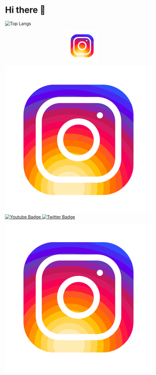 # Hi there 👋

<!--
**dbhat6/dbhat6** is a ✨ _special_ ✨ repository because its `README.md` (this file) appears on your GitHub profile.

Here are some ideas to get you started:

- 🔭 I’m currently working on ...
- 🌱 I’m currently learning ...
- 👯 I’m looking to collaborate on ...
- 🤔 I’m looking for help with ...
- 💬 Ask me about ...
- 📫 How to reach me: ...
- 😄 Pronouns: ...
- ⚡ Fun fact: ...
-->

![Top Langs](https://github-readme-stats.vercel.app/api/top-langs/?username=dbhat6&layout=compact&theme=tokyonight)

<!-- ![Instagram](https://github.com/dbhat6/dbhat6/assets/36035953/c7cd1976-4d67-432b-be87-447cae0df3df) -->

<!-- <svg xmlns="http://www.w3.org/2000/svg" x="0px" y="0px" width="100" height="100" viewBox="0 0 50 50"> -->
<!-- <path d="M 16 3 C 8.8324839 3 3 8.8324839 3 16 L 3 34 C 3 41.167516 8.8324839 47 16 47 L 34 47 C 41.167516 47 47 41.167516 47 34 L 47 16 C 47 8.8324839 41.167516 3 34 3 L 16 3 z M 16 5 L 34 5 C 40.086484 5 45 9.9135161 45 16 L 45 34 C 45 40.086484 40.086484 45 34 45 L 16 45 C 9.9135161 45 5 40.086484 5 34 L 5 16 C 5 9.9135161 9.9135161 5 16 5 z M 37 11 A 2 2 0 0 0 35 13 A 2 2 0 0 0 37 15 A 2 2 0 0 0 39 13 A 2 2 0 0 0 37 11 z M 25 14 C 18.936712 14 14 18.936712 14 25 C 14 31.063288 18.936712 36 25 36 C 31.063288 36 36 31.063288 36 25 C 36 18.936712 31.063288 14 25 14 z M 25 16 C 29.982407 16 34 20.017593 34 25 C 34 29.982407 29.982407 34 25 34 C 20.017593 34 16 29.982407 16 25 C 16 20.017593 20.017593 16 25 16 z"></path></svg> -->

<p align="center">
<a href=”https://www.google.com”><img src="assets/icons8-instagram-480.png" title="Instagram" alt="" width="100"/></a>
</p>

<div id="badges">
  <a href="https://www.google.com">
    <img src="assets/icons8-instagram-480.png" alt="LinkedIn Badge"/>
  </a>
  <a href="your-youtube-URL">
    <img src="https://img.shields.io/badge/YouTube-red?style=for-the-badge&logo=youtube&logoColor=white" alt="Youtube Badge"/>
  </a>
  <a href="your-twitter-URL">
    <img src="https://img.shields.io/badge/Twitter-blue?style=for-the-badge&logo=twitter&logoColor=white" alt="Twitter Badge"/>
  </a>
</div>

[![Alt text](assets/icons8-instagram-480.png)](https://www.google.com)
